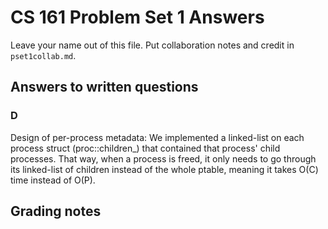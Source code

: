 CS 161 Problem Set 1 Answers
============================
Leave your name out of this file. Put collaboration notes and credit in
`pset1collab.md`.

Answers to written questions
----------------------------

### D
Design of per-process metadata:
We implemented a linked-list on each process struct (proc::children_) that contained that process' child processes. That way, when a process is freed, it only needs to go through its linked-list of children instead of the whole ptable, meaning it takes O(C) time instead of O(P).


Grading notes
-------------
